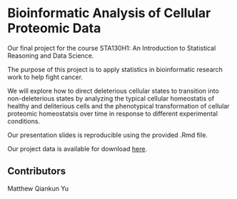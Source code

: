 # Bioinformatic Analysis of Cellular Proteomic Data

Our final project for the course STA130H1: An Introduction to Statistical Reasoning and Data Science.

The purpose of this project is to apply statistics in bioinformatic research work to help fight cancer.

We will explore how to direct deleterious cellular states to transition into non-deleterious states by analyzing the typical cellular homeostatis of healthy and deliterious cells and the phenotypical transformation of cellular proteomic homeostatsis over time in response to different experimental conditions.

Our presentation slides is reproducible using the provided .Rmd file.

Our project data is available for download [here](https://drive.google.com/uc?id=1m-bc56NfKErzkxdlHXBLWQg14W2R2vd8&export=download).

## Contributors
Matthew Qiankun Yu
